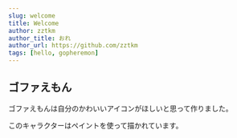 ```yaml
---
slug: welcome
title: Welcome
author: zztkm
author_title: おれ
author_url: https://github.com/zztkm
tags: [hello, gopheremon]
---
```


## ゴファえもん

ゴファえもんは自分のかわいいアイコンがほしいと思って作りました。

このキャラクターはペイントを使って描かれています。
